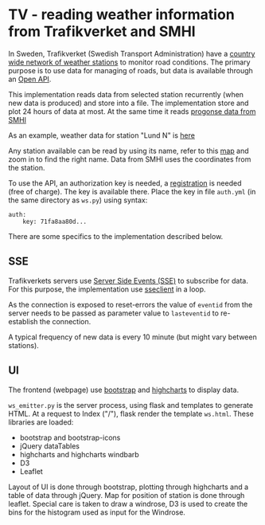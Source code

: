 # TV - reading weather information from Trafikverket and SMHI

In Sweden, Trafikverket (Swedish Transport Administration) have a 
[country wide network of weather stations](https://www.trafikverket.se/tjanster/trafiktjanster/VViS/) to monitor
road conditions. The primary purpose is to use data for managing of roads, but data is available through
an [Open API](https://api.trafikinfo.trafikverket.se/).

This implementation reads data from selected station recurrently (when new data is produced) and store into a file. 
The implementation store and plot 24 hours of data at most. At the same time it reads 
[progonse data from SMHI](http://opendata.smhi.se/apidocs/metfcst/index.html)

As an example, weather data for station "Lund N" is [here](https://www.viltstigen.se/tv_ws?stn=Lund)

Any station available can be read by using its name, refer to this [map](https://www.trafikverket.se/trafikinformation/vag/?TrafficType=personalTraffic&map=1%2F606442.17%2F6886316.22%2F&Layers=RoadWeather%2b)
and zoom in to find the right name. Data from SMHI uses the coordinates from the station.

To use the API, an authorization key is needed, a [registration](https://api.trafikinfo.trafikverket.se/Account/Register)
is needed (free of charge). The key is available there.
Place the key in file `auth.yml` (in the same directory as `ws.py`) using syntax:

    auth:
        key: 71fa8aa80d...
    
There are some specifics to the implementation described below.

## SSE
Trafikverkets servers use [Server Side Events (SSE)](https://en.wikipedia.org/wiki/Server-sent_events) to subscribe
for data. For this purpose, the implementation use [sseclient](https://github.com/btubbs/sseclient) in a loop.

As the connection is exposed to reset-errors the value of `eventid` from the server needs to be passed as parameter value
to `lasteventid` to re-establish the connection.

A typical frequency of new data is every 10 minute (but might vary between stations).

## UI
The frontend (webpage) use [bootstrap](https://getbootstrap.com/) and [highcharts](https://www.highcharts.com/) to
display data.

`ws_emitter.py` is the server process, using flask and templates to generate HTML. At a request to Index ("/"), flask 
render the template `ws.html`. These libraries are loaded:

* bootstrap and bootstrap-icons
* jQuery dataTables
* highcharts and highcharts windbarb
* D3
* Leaflet

Layout of UI is done through bootstrap, plotting through highcharts and a table of data through jQuery. Map for
position of station is done through leaflet.
Special care is taken to draw a windrose, D3 is used to create the bins for the histogram used as input for the Windrose.